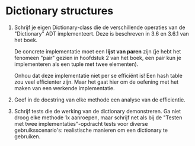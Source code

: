 # Dictionary structures

1.  Schrijf je eigen Dictionary-class die de verschillende operaties van de "Dictionary" ADT implementeert. Deze is beschreven in 3.6 en 3.6.1 van het boek.

    De concrete implementatie moet een **lijst van paren** zijn (je hebt het fenomeen "pair" gezien in hoofdstuk 2 van het boek, een pair kun je implementeren als een tuple met twee elementen).
    
    Onhou dat deze implementatie niet per se efficiënt is! Een hash table zou veel efficienter zijn. Maar het gaat hier om de oefening met het maken van een werkende implementatie.

2.  Geef in de docstring van elke methode een analyse van de efficientie.

3.  Schrijf tests die de werking van de dictionary demonstreren. Ga niet droog elke methode 1x aanroepen, maar schrijf net als bij de "Testen met twee implementaties"-opdracht tests voor diverse gebruiksscenario's: realistische manieren om een dictionary te gebruiken.
